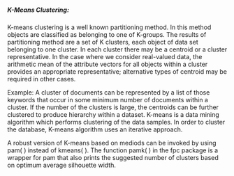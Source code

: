 ##### K-Means Clustering:

K-means clustering is a well known partitioning method. In this method objects are classified as belonging to one of K-groups. The results of partitioning method are a set of K clusters, each object of data set belonging to one cluster. In each cluster there may be a centroid or a cluster representative. In the case where we consider real-valued data, the arithmetic mean of the attribute vectors for all objects within a cluster provides an appropriate representative; alternative types of centroid may be required in other cases.

Example: A cluster of documents can be represented by a list of those keywords that occur in some minimum number of documents within a cluster. If the number of the clusters is large, the centroids can be further clustered to produce hierarchy within a dataset. K-means is a data mining algorithm which performs clustering of the data samples. In order to cluster the database, K-means algorithm uses an iterative approach.

A robust version of K-means based on mediods can be invoked by using pam( ) instead of kmeans( ). The function pamk( ) in the fpc package is a wrapper for pam that also prints the suggested number of clusters based on optimum average silhouette width.
